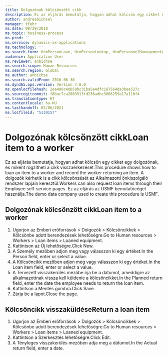 ```yaml
---
title: Dolgozónak kölcsönzött cikk
description: Ez az eljárás bemutatja, hogyan adhat kölcsön egy cikket egy dolgozónak, és miként rögzítheti a cikk visszaérkezését.
author: andreabichsel
manager: tfehr
ms.date: 08/29/2018
ms.topic: business-process
ms.prod: ''
ms.service: dynamics-ax-applications
ms.technology: ''
ms.search.form: HcmPersonLoan, HcmPersonLookup, HcmPersonnelManagementWorkspace
audience: Application User
ms.reviewer: anbichse
ms.search.scope: Human Resources
ms.search.region: Global
ms.author: anbichse
ms.search.validFrom: 2016-06-30
ms.dyn365.ops.version: Version 7.0.0
ms.openlocfilehash: 2ea400c48058bc31ba5e4dfc187564da3bee527c
ms.sourcegitcommit: f8bac7ca2803913fd236adbc3806259a17a110f4
ms.translationtype: HT
ms.contentlocale: hu-HU
ms.lasthandoff: 02/06/2021
ms.locfileid: "5130157"
---
```

# <a name="loan-item-to-a-worker"></a><span data-ttu-id="95354-103">Dolgozónak kölcsönzött cikk</span><span class="sxs-lookup"><span data-stu-id="95354-103">Loan item to a worker</span></span>



<span data-ttu-id="95354-104">Ez az eljárás bemutatja, hogyan adhat kölcsön egy cikket egy dolgozónak, és miként rögzítheti a cikk visszaérkezését.</span><span class="sxs-lookup"><span data-stu-id="95354-104">This procedure shows how to loan an item to a worker and record the worker returning an item.</span></span> <span data-ttu-id="95354-105">A dolgozók kérhetik is a cikk kölcsönzését az Alkalmazotti önkiszolgáló rendszer lapjain keresztül.</span><span class="sxs-lookup"><span data-stu-id="95354-105">Workers can also request loan items through their Employee self-service pages.</span></span> <span data-ttu-id="95354-106">Ez az eljárás az USMF bemutatócéget használja.</span><span class="sxs-lookup"><span data-stu-id="95354-106">The demo data company used to create this procedure is USMF.</span></span>


## <a name="loan-item-to-a-worker"></a><span data-ttu-id="95354-107">Dolgozónak kölcsönzött cikk</span><span class="sxs-lookup"><span data-stu-id="95354-107">Loan item to a worker</span></span>
1. <span data-ttu-id="95354-108">Ugorjon az Emberi erőforrások > Dolgozók > Kölcsöncikkek > Kölcsönbe adott berendezések lehetőségre.</span><span class="sxs-lookup"><span data-stu-id="95354-108">Go to Human resources > Workers > Loan items > Loaned equipment.</span></span>
2. <span data-ttu-id="95354-109">Kattintson az Új lehetőségre.</span><span class="sxs-lookup"><span data-stu-id="95354-109">Click New.</span></span>
3. <span data-ttu-id="95354-110">A Személy mezőben adjon meg vagy válasszon ki egy értéket.</span><span class="sxs-lookup"><span data-stu-id="95354-110">In the Person field, enter or select a value.</span></span>
4. <span data-ttu-id="95354-111">A Kölcsöncikk mezőben adjon meg vagy válasszon ki egy értéket.</span><span class="sxs-lookup"><span data-stu-id="95354-111">In the Loan item field, enter or select a value.</span></span>
5. <span data-ttu-id="95354-112">A Tervezett visszakerülés mezőbe írja be a dátumot, ameddigre az alkalmazottnak vissza kell küldenie a kölcsöncikket.</span><span class="sxs-lookup"><span data-stu-id="95354-112">In the Planned return field, enter the date the employee needs to return the loan item.</span></span>
6. <span data-ttu-id="95354-113">Kattintson a Mentés gombra.</span><span class="sxs-lookup"><span data-stu-id="95354-113">Click Save.</span></span>
7. <span data-ttu-id="95354-114">Zárja be a lapot.</span><span class="sxs-lookup"><span data-stu-id="95354-114">Close the page.</span></span>

## <a name="return-a-loan-item"></a><span data-ttu-id="95354-115">Kölcsöncikk visszaküldése</span><span class="sxs-lookup"><span data-stu-id="95354-115">Return a loan item</span></span>
1. <span data-ttu-id="95354-116">Ugorjon az Emberi erőforrások > Dolgozók > Kölcsöncikkek > Kölcsönbe adott berendezések lehetőségre.</span><span class="sxs-lookup"><span data-stu-id="95354-116">Go to Human resources > Workers > Loan items > Loaned equipment.</span></span>
2. <span data-ttu-id="95354-117">Kattintson a Szerkesztés lehetőségre.</span><span class="sxs-lookup"><span data-stu-id="95354-117">Click Edit.</span></span>
3. <span data-ttu-id="95354-118">A Tényleges visszakerülés mezőben adja meg a dátumot.</span><span class="sxs-lookup"><span data-stu-id="95354-118">In the Actual return field, enter a date.</span></span>

